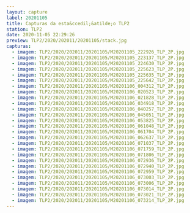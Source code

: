 ```yaml
---
layout: capture
label: 20201105
title: Capturas da esta&ccedil;&atilde;o TLP2
station: TLP2
date: 2020-11-05 22:29:26
preview: TLP2/2020/202011/20201105/stack.jpg
capturas:
  - imagem: TLP2/2020/202011/20201105/M20201105_222926_TLP_2P.jpg
  - imagem: TLP2/2020/202011/20201105/M20201105_223137_TLP_2P.jpg
  - imagem: TLP2/2020/202011/20201105/M20201105_224630_TLP_2P.jpg
  - imagem: TLP2/2020/202011/20201105/M20201105_225623_TLP_2P.jpg
  - imagem: TLP2/2020/202011/20201105/M20201105_225635_TLP_2P.jpg
  - imagem: TLP2/2020/202011/20201105/M20201105_225642_TLP_2P.jpg
  - imagem: TLP2/2020/202011/20201105/M20201106_004312_TLP_2P.jpg
  - imagem: TLP2/2020/202011/20201105/M20201106_020523_TLP_2P.jpg
  - imagem: TLP2/2020/202011/20201105/M20201106_021828_TLP_2P.jpg
  - imagem: TLP2/2020/202011/20201105/M20201106_034918_TLP_2P.jpg
  - imagem: TLP2/2020/202011/20201105/M20201106_040257_TLP_2P.jpg
  - imagem: TLP2/2020/202011/20201105/M20201106_045051_TLP_2P.jpg
  - imagem: TLP2/2020/202011/20201105/M20201106_053825_TLP_2P.jpg
  - imagem: TLP2/2020/202011/20201105/M20201106_061048_TLP_2P.jpg
  - imagem: TLP2/2020/202011/20201105/M20201106_061704_TLP_2P.jpg
  - imagem: TLP2/2020/202011/20201105/M20201106_062637_TLP_2P.jpg
  - imagem: TLP2/2020/202011/20201105/M20201106_071037_TLP_2P.jpg
  - imagem: TLP2/2020/202011/20201105/M20201106_071759_TLP_2P.jpg
  - imagem: TLP2/2020/202011/20201105/M20201106_071806_TLP_2P.jpg
  - imagem: TLP2/2020/202011/20201105/M20201106_072936_TLP_2P.jpg
  - imagem: TLP2/2020/202011/20201105/M20201106_072940_TLP_2P.jpg
  - imagem: TLP2/2020/202011/20201105/M20201106_072959_TLP_2P.jpg
  - imagem: TLP2/2020/202011/20201105/M20201106_073003_TLP_2P.jpg
  - imagem: TLP2/2020/202011/20201105/M20201106_073006_TLP_2P.jpg
  - imagem: TLP2/2020/202011/20201105/M20201106_073014_TLP_2P.jpg
  - imagem: TLP2/2020/202011/20201105/M20201106_073021_TLP_2P.jpg
  - imagem: TLP2/2020/202011/20201105/M20201106_073214_TLP_2P.jpg
---
```

